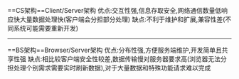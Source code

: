 
==CS架构==Client/Server架构
	优点:交互性强,信息存取安全,网络通信数量低响应快大量数据处理快(客户端会分担部分处理)
	缺点:不利于维护和扩展,兼容性差(不同系统可能需要重新开发)

---
==BS架构==Browser/Server架构
	优点:分布性强,方便服务端维护,开发简单且共享性强
	缺点:相比较客户端安全性较差,数据传输慢对服务器要求高(浏览器无法分担处理个别需求需要实时刷新数据),对于大量数据和特殊功能请求难以完成